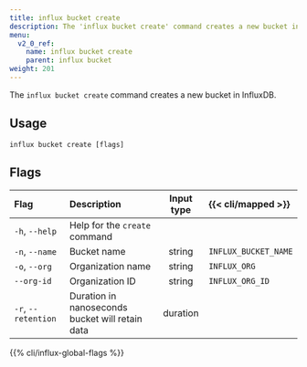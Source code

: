 ```yaml
---
title: influx bucket create
description: The 'influx bucket create' command creates a new bucket in InfluxDB.
menu:
  v2_0_ref:
    name: influx bucket create
    parent: influx bucket
weight: 201
---
```


The `influx bucket create` command creates a new bucket in InfluxDB.

## Usage
```
influx bucket create [flags]
```

## Flags
| Flag                | Description                                     | Input type  | {{< cli/mapped >}}   |
|:----                |:-----------                                     |:----------: |:------------------   |
| `-h`, `--help`      | Help for the `create` command                   |             |                      |
| `-n`, `--name`      | Bucket name                                     | string      | `INFLUX_BUCKET_NAME` |
| `-o`, `--org`       | Organization name                               | string      | `INFLUX_ORG`         |
| `--org-id`          | Organization ID                                 | string      | `INFLUX_ORG_ID`      |
| `-r`, `--retention` | Duration in nanoseconds bucket will retain data | duration    |                      |

{{% cli/influx-global-flags %}}
